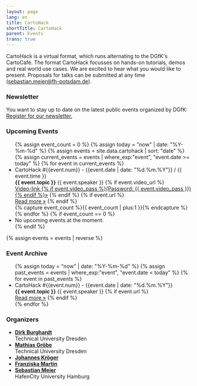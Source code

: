 ```yaml
---
layout: page
lang: en
title: CartoHack
shortTitle: CartoHack
parent: Events
trans: true
---
```


CartoHack is a virtual format, which runs alternating to the DGfK's CartoCafé. The format CartoHack focusses on hands-on tutorials, demos and real world use cases. We are excited to hear what you would like to present. Proposals for talks can be submitted at any time (<a href="mailto:sebastian.meier@fh-potsdam.de">sebastian.meier@fh-potsdam.de</a>).

### Newsletter
You want to stay up to date on the latest public events organized by DGfK: <a href="https://newsletter.dgfk.net">Register for our newsletter.</a>
### Upcoming Events
<ul class="eventlist">
{% assign event_count = 0 %}
{% assign today = "now" | date: "%Y-%m-%d" %}
{% assign events = site.data.cartohack | sort: "date" %}
{% assign current_events = events | where_exp:"event", "event.date >= today" %}
{% for event in current_events %}
  <li>
    CartoHack #{{event.num}} - {{event.date | date: "%d.%m.%Y"}} / {{ event.time }}<br />
    <strong>{{ event.topic }}</strong>
    {{ event.speaker }}
    {% if event.video_url %}<br />
    <a href="{{event.video_url}}" class="btn">Video-link {% if event.video_pass %}(Password: {{ event.video_pass }}) {% endif %}&raquo;</a>
    {% endif %}
    {% if event.url %}<br />
    <a href="{{event.url}}" class="btn">Read more &raquo;</a>
    {% endif %}
  </li>
  {% capture event_count %}{{ event_count | plus:1 }}{% endcapture %}
{% endfor %}
{% if event_count == 0 %}
  <li>No upcoming events at the moment.</li>
{% endif %}
</ul>

{% assign events = events | reverse %}

### Event Archive
<ul class="eventlist">
{% assign today = "now" | date: "%Y-%m-%d" %}
{% assign past_events = events | where_exp:"event", "event.date < today" %}
{% for event in past_events %}
  <li>
    CartoHack #{{event.num}} - {{event.date | date: "%d.%m.%Y"}}<br />
    <strong>{{ event.topic }}</strong>
    {{ event.speaker }}
    {% if event.url %}<br />
    <a href="{{event.url}}" class="btn">Read more &raquo;</a>
    {% endif %}
  </li>
{% endfor %}
</ul>

### Organizers

- __<a href="https://tu-dresden.de/bu/umwelt/geo/ifk/das-institut/beschaeftigte/dirk-burghardt">Dirk Burghardt</a>__<br />Technical University Dresden
- __<a href="https://tu-dresden.de/bu/umwelt/geo/ifk/das-institut/beschaeftigte/mathias-groebe">Mathias Gröbe</a>__<br />Technical University Dresden
- __<a href="">Johannes Kröger</a>__<br />
- __<a href="">Franziska Martin</a>__<br />
- __<a href="https://www.sebastianmeier.eu">Sebastian Meier</a>__<br />HafenCity University Hamburg
